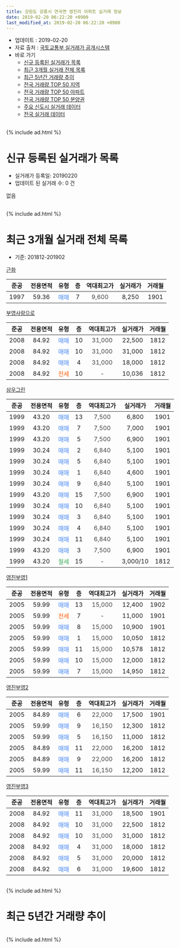 ```yaml
---
title: 강원도 강릉시 연곡면 영진리 아파트 실거래 정보
date: 2019-02-20 06:22:20 +0900
last_modified_at: 2019-02-20 06:22:20 +0900
---
```


* 업데이트 : 2019-02-20
* 자료 출처 : [국토교통부 실거래가 공개시스템](http://rt.molit.go.kr)
* 바로 가기
    * [신규 등록된 실거래가 목록](#신규-등록된-실거래가-목록)
    * [최근 3개월 실거래 전체 목록](#최근-3개월-실거래-전체-목록)
    * [최근 5년간 거래량 추이](#최근-5년간-거래량-추이)
    * [전국 거래량 TOP 50 지역](https://inasie.github.io/apt-trade-info/최근-3개월-전국에서-가장-거래가-많이-발생한-지역)
    * [전국 거래량 TOP 50 아파트](https://inasie.github.io/apt-trade-info/최근-3개월-전국에서-가장-거래가-많이-발생한-아파트)
    * [전국 거래량 TOP 50 분양권](https://inasie.github.io/apt-trade-info/최근-3개월-전국에서-가장-거래가-많이-발생한-분양권)
    * [주요 신도시 실거래 데이터](https://inasie.github.io/apt-trade-info/주요-신도시)
    * [전국 실거래 데이터](https://inasie.github.io/apt-trade-info/전국)
<br>
{% include ad.html %}
<br>

# 신규 등록된 실거래가 목록
* 실거래가 등록일: 20190220
* 업데이트 된 실거래 수: 0 건

없음

<br>
{% include ad.html %}
<br>

# 최근 3개월 실거래 전체 목록
* 기준: 201812-201902


[근화](https://search.naver.com/search.naver?query=%EA%B0%95%EC%9B%90%EB%8F%84+%EA%B0%95%EB%A6%89%EC%8B%9C+%EC%97%B0%EA%B3%A1%EB%A9%B4+%EC%98%81%EC%A7%84%EB%A6%AC+%EA%B7%BC%ED%99%94)

|준공|전용면적|유형|층|역대최고가|실거래가|거래월|
|:---:|:---:|:---:|:---:|:---:|:---:|:---:|
|1997|59.36|<span style="color:#4285f3">매매</span>|7|<span style="color:#444444">9,600</span>|8,250|1901|

[부영사랑으로](https://search.naver.com/search.naver?query=%EA%B0%95%EC%9B%90%EB%8F%84+%EA%B0%95%EB%A6%89%EC%8B%9C+%EC%97%B0%EA%B3%A1%EB%A9%B4+%EC%98%81%EC%A7%84%EB%A6%AC+%EB%B6%80%EC%98%81%EC%82%AC%EB%9E%91%EC%9C%BC%EB%A1%9C)

|준공|전용면적|유형|층|역대최고가|실거래가|거래월|
|:---:|:---:|:---:|:---:|:---:|:---:|:---:|
|2008|84.92|<span style="color:#4285f3">매매</span>|10|<span style="color:#444444">31,000</span>|22,500|1812|
|2008|84.92|<span style="color:#4285f3">매매</span>|10|<span style="color:#444444">31,000</span>|31,000|1812|
|2008|84.92|<span style="color:#4285f3">매매</span>|4|<span style="color:#444444">31,000</span>|18,000|1812|
|2008|84.92|<span style="color:#ff5a00">전세</span>|10|<span style="color:#444444">-</span>|10,036|1812|

[삼우그린](https://search.naver.com/search.naver?query=%EA%B0%95%EC%9B%90%EB%8F%84+%EA%B0%95%EB%A6%89%EC%8B%9C+%EC%97%B0%EA%B3%A1%EB%A9%B4+%EC%98%81%EC%A7%84%EB%A6%AC+%EC%82%BC%EC%9A%B0%EA%B7%B8%EB%A6%B0)

|준공|전용면적|유형|층|역대최고가|실거래가|거래월|
|:---:|:---:|:---:|:---:|:---:|:---:|:---:|
|1999|43.20|<span style="color:#4285f3">매매</span>|13|<span style="color:#444444">7,500</span>|6,800|1901|
|1999|43.20|<span style="color:#4285f3">매매</span>|7|<span style="color:#444444">7,500</span>|7,000|1901|
|1999|43.20|<span style="color:#4285f3">매매</span>|5|<span style="color:#444444">7,500</span>|6,900|1901|
|1999|30.24|<span style="color:#4285f3">매매</span>|2|<span style="color:#444444">6,840</span>|5,100|1901|
|1999|30.24|<span style="color:#4285f3">매매</span>|5|<span style="color:#444444">6,840</span>|5,100|1901|
|1999|30.24|<span style="color:#4285f3">매매</span>|1|<span style="color:#444444">6,840</span>|4,600|1901|
|1999|30.24|<span style="color:#4285f3">매매</span>|9|<span style="color:#444444">6,840</span>|5,100|1901|
|1999|43.20|<span style="color:#4285f3">매매</span>|15|<span style="color:#444444">7,500</span>|6,900|1901|
|1999|30.24|<span style="color:#4285f3">매매</span>|10|<span style="color:#444444">6,840</span>|5,100|1901|
|1999|30.24|<span style="color:#4285f3">매매</span>|3|<span style="color:#444444">6,840</span>|5,100|1901|
|1999|30.24|<span style="color:#4285f3">매매</span>|4|<span style="color:#444444">6,840</span>|5,100|1901|
|1999|30.24|<span style="color:#4285f3">매매</span>|11|<span style="color:#444444">6,840</span>|5,100|1901|
|1999|43.20|<span style="color:#4285f3">매매</span>|3|<span style="color:#444444">7,500</span>|6,900|1901|
|1999|43.20|<span style="color:#34a853">월세</span>|15|<span style="color:#444444">-</span>|3,000/10|1812|

[영진부영1](https://search.naver.com/search.naver?query=%EA%B0%95%EC%9B%90%EB%8F%84+%EA%B0%95%EB%A6%89%EC%8B%9C+%EC%97%B0%EA%B3%A1%EB%A9%B4+%EC%98%81%EC%A7%84%EB%A6%AC+%EC%98%81%EC%A7%84%EB%B6%80%EC%98%811)

|준공|전용면적|유형|층|역대최고가|실거래가|거래월|
|:---:|:---:|:---:|:---:|:---:|:---:|:---:|
|2005|59.99|<span style="color:#4285f3">매매</span>|13|<span style="color:#444444">15,000</span>|12,400|1902|
|2005|59.99|<span style="color:#ff5a00">전세</span>|7|<span style="color:#444444">-</span>|11,000|1901|
|2005|59.99|<span style="color:#4285f3">매매</span>|8|<span style="color:#444444">15,000</span>|10,900|1901|
|2005|59.99|<span style="color:#4285f3">매매</span>|1|<span style="color:#444444">15,000</span>|10,050|1812|
|2005|59.99|<span style="color:#4285f3">매매</span>|11|<span style="color:#444444">15,000</span>|10,578|1812|
|2005|59.99|<span style="color:#4285f3">매매</span>|10|<span style="color:#444444">15,000</span>|12,000|1812|
|2005|59.99|<span style="color:#4285f3">매매</span>|7|<span style="color:#444444">15,000</span>|14,950|1812|

[영진부영2](https://search.naver.com/search.naver?query=%EA%B0%95%EC%9B%90%EB%8F%84+%EA%B0%95%EB%A6%89%EC%8B%9C+%EC%97%B0%EA%B3%A1%EB%A9%B4+%EC%98%81%EC%A7%84%EB%A6%AC+%EC%98%81%EC%A7%84%EB%B6%80%EC%98%812)

|준공|전용면적|유형|층|역대최고가|실거래가|거래월|
|:---:|:---:|:---:|:---:|:---:|:---:|:---:|
|2005|84.89|<span style="color:#4285f3">매매</span>|6|<span style="color:#444444">22,000</span>|17,500|1901|
|2005|59.99|<span style="color:#4285f3">매매</span>|9|<span style="color:#444444">16,150</span>|12,300|1812|
|2005|59.99|<span style="color:#4285f3">매매</span>|5|<span style="color:#444444">16,150</span>|11,000|1812|
|2005|84.89|<span style="color:#4285f3">매매</span>|11|<span style="color:#444444">22,000</span>|16,200|1812|
|2005|84.89|<span style="color:#4285f3">매매</span>|9|<span style="color:#444444">22,000</span>|16,200|1812|
|2005|59.99|<span style="color:#4285f3">매매</span>|11|<span style="color:#444444">16,150</span>|12,200|1812|

[영진부영3](https://search.naver.com/search.naver?query=%EA%B0%95%EC%9B%90%EB%8F%84+%EA%B0%95%EB%A6%89%EC%8B%9C+%EC%97%B0%EA%B3%A1%EB%A9%B4+%EC%98%81%EC%A7%84%EB%A6%AC+%EC%98%81%EC%A7%84%EB%B6%80%EC%98%813)

|준공|전용면적|유형|층|역대최고가|실거래가|거래월|
|:---:|:---:|:---:|:---:|:---:|:---:|:---:|
|2008|84.92|<span style="color:#4285f3">매매</span>|11|<span style="color:#444444">31,000</span>|18,500|1901|
|2008|84.92|<span style="color:#4285f3">매매</span>|10|<span style="color:#444444">31,000</span>|22,500|1812|
|2008|84.92|<span style="color:#4285f3">매매</span>|10|<span style="color:#444444">31,000</span>|31,000|1812|
|2008|84.92|<span style="color:#4285f3">매매</span>|4|<span style="color:#444444">31,000</span>|18,000|1812|
|2008|84.92|<span style="color:#4285f3">매매</span>|5|<span style="color:#444444">31,000</span>|20,000|1812|
|2008|84.92|<span style="color:#4285f3">매매</span>|6|<span style="color:#444444">31,000</span>|19,600|1812|


<br>
{% include ad.html %}
<br>

# 최근 5년간 거래량 추이


<div style="width:100%;">
    <canvas id="deal_progress" height="200"></canvas>
</div>

<script>
new Chart(document.getElementById("deal_progress"), {
    type: 'line',
    data: {
        labels: ['201402','201403','201404','201405','201406','201407','201408','201409','201410','201411','201412','201501','201502','201503','201504','201505','201506','201507','201508','201509','201510','201511','201512','201601','201602','201603','201604','201605','201606','201607','201608','201609','201610','201611','201612','201701','201702','201703','201704','201705','201706','201707','201708','201709','201710','201711','201712','201801','201802','201803','201804','201805','201806','201807','201808','201809','201810','201811','201812','201901','201902'],
        datasets: [{
            label: '매매',
            pointRadius: 1,
            data: [8, 10, 1, 7, 0, 0, 1, 6, 0, 1, 1, 4, 2, 5, 2, 4, 1, 5, 3, 4, 3, 3, 3, 4, 4, 6, 10, 8, 3, 6, 6, 4, 6, 3, 7, 8, 10, 3, 11, 11, 7, 11, 10, 9, 3, 8, 8, 6, 6, 11, 9, 6, 8, 6, 11, 11, 7, 12, 17, 17, 1],
            borderColor: "rgba(255, 201, 14, 1)",
            backgroundColor: "rgba(255, 201, 14, 0.5)",
            fill: false,
            lineTension: 0
        },{
            label: '전월세',
            pointRadius: 1,
            data: [41, 36, 30, 20, 9, 18, 15, 22, 17, 16, 22, 34, 40, 38, 31, 22, 18, 12, 15, 13, 15, 18, 26, 20, 45, 31, 34, 28, 18, 24, 14, 17, 15, 20, 7, 13, 9, 12, 8, 7, 7, 13, 14, 6, 4, 5, 3, 7, 5, 11, 8, 11, 5, 6, 9, 7, 7, 11, 2, 1, 0],
            borderColor: "rgba(0, 141, 185, 1)",
            backgroundColor: "rgba(0, 141, 185, 0.5)",
            fill: false,
            lineTension: 0
        }
        ]
    },
    options: {
        responsive: true,
        title: {
            display: false
        },
        tooltips: {
            mode: 'index',
            intersect: false
        },
        hover: {
            mode: 'nearest',
            intersect: true
        },
        scales: {
            xAxes: [{
                display: true,
                scaleLabel: {
                    display: true,
                    labelString: '년/월'
                }
            }],
            yAxes: [{
                display: true,
                ticks: {
                    suggestedMin: 0,
                },
                scaleLabel: {
                    display: true,
                    labelString: '실거래 수'
                }
            }]
        }
    }
});

</script>


<br>
{% include ad.html %}
<br>

